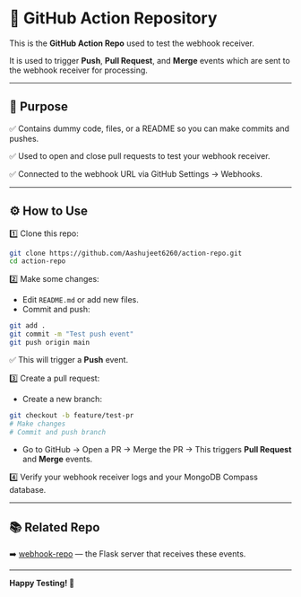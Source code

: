 # 🚀 GitHub Action Repository

This is the **GitHub Action Repo** used to test the webhook receiver.

It is used to trigger **Push**, **Pull Request**, and **Merge** events which are sent to the webhook receiver for processing.

---

## 📌 Purpose

✅ Contains dummy code, files, or a README so you can make commits and pushes.

✅ Used to open and close pull requests to test your webhook receiver.

✅ Connected to the webhook URL via GitHub Settings → Webhooks.

---

## ⚙️ How to Use

1️⃣ Clone this repo:

```bash
git clone https://github.com/Aashujeet6260/action-repo.git
cd action-repo
```

2️⃣ Make some changes:

- Edit `README.md` or add new files.
- Commit and push:

```bash
git add .
git commit -m "Test push event"
git push origin main
```

✅ This will trigger a **Push** event.

3️⃣ Create a pull request:

- Create a new branch:

```bash
git checkout -b feature/test-pr
# Make changes
# Commit and push branch
```

- Go to GitHub → Open a PR → Merge the PR → This triggers **Pull Request** and **Merge** events.

4️⃣ Verify your webhook receiver logs and your MongoDB Compass database.

---

## 📚 Related Repo

➡️ [webhook-repo](https://github.com/Aashujeet6260/webhook-repo) — the Flask server that receives these events.

---

**Happy Testing! 🚀**

